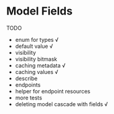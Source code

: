 # Model Fields

TODO

- enum for types √
- default value √
- visibility
- visibility bitmask
- caching metadata √
- caching values √
- describe
- endpoints
- helper for endpoint resources
- more tests
- deleting model cascade with fields √
